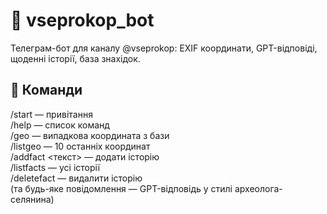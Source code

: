 # 🤖 vseprokop_bot
Телеграм-бот для каналу @vseprokop: EXIF координати, GPT-відповіді, щоденні історії, база знахідок.

## 🔧 Команди
/start — привітання  
/help — список команд  
/geo — випадкова координата з бази  
/listgeo — 10 останніх координат  
/addfact <текст> — додати історію  
/listfacts — усі історії  
/deletefact <id> — видалити історію  
(та будь-яке повідомлення — GPT-відповідь у стилі археолога-селянина)